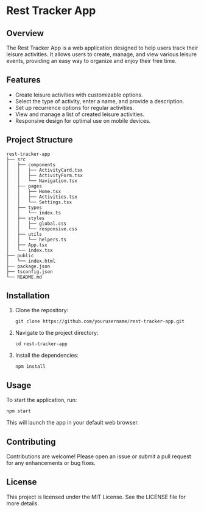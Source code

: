 # Rest Tracker App

## Overview
The Rest Tracker App is a web application designed to help users track their leisure activities. It allows users to create, manage, and view various leisure events, providing an easy way to organize and enjoy their free time.

## Features
- Create leisure activities with customizable options.
- Select the type of activity, enter a name, and provide a description.
- Set up recurrence options for regular activities.
- View and manage a list of created leisure activities.
- Responsive design for optimal use on mobile devices.

## Project Structure
```
rest-tracker-app
├── src
│   ├── components
│   │   ├── ActivityCard.tsx
│   │   ├── ActivityForm.tsx
│   │   └── Navigation.tsx
│   ├── pages
│   │   ├── Home.tsx
│   │   ├── Activities.tsx
│   │   └── Settings.tsx
│   ├── types
│   │   └── index.ts
│   ├── styles
│   │   ├── global.css
│   │   └── responsive.css
│   ├── utils
│   │   └── helpers.ts
│   ├── App.tsx
│   └── index.tsx
├── public
│   └── index.html
├── package.json
├── tsconfig.json
└── README.md
```

## Installation
1. Clone the repository:
   ```
   git clone https://github.com/yourusername/rest-tracker-app.git
   ```
2. Navigate to the project directory:
   ```
   cd rest-tracker-app
   ```
3. Install the dependencies:
   ```
   npm install
   ```

## Usage
To start the application, run:
```
npm start
```
This will launch the app in your default web browser.

## Contributing
Contributions are welcome! Please open an issue or submit a pull request for any enhancements or bug fixes.

## License
This project is licensed under the MIT License. See the LICENSE file for more details.